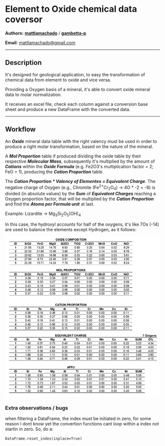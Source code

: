 # Element to Oxide chemical data coversor

**Authors:** [**mattlamachado**](https://github.com/mattlamachado) / [**gambetta-p**](https://github.com/gambetta-p)

**Email**: mattlamachado@gmail.com

---

## Description
 It's designed for geological application, to easy the transformation of chemical data from element to oxide and vice versa.

Providing a Oxygen basis of a mineral, it's able to convert oxide mineral data to molar normalization.

 It receives an excel file, check each column against a conversion base sheet and produce a new DataFrame with the converted data.

---

 ## Workflow
 An ***Oxide*** mineral data table with the right valency must be used in order to produce a right molar transformation, based on the nature of the mineral.

A ***Mol Proportion*** table if produced dividing the oxide table by their respective ***Molecular Mass***, subsequently it's multiplied by the amount of ***Cations*** within the ***Oxide Formula*** (e.g. Fe2O3's multiplication factor = 2; FeO = 1), producing the ***Cation Proportion*** table.

The ***Cation Proportion * Valency of Elementes = Equivalent Charge***. The negative charge of Oxygen (e.g., Chromite (Fe<sup>2+</sup>Cr<sub>2</sub>O<sub>4</sub>) &rarr; 4O * -2 = -8) is divided (in absolute values) by the ***Sum*** of ***Equivalent Charges*** reaching a Oxygen proportion factor, that will be multiplied by the ***Cation Proportion*** and find the ***Atoms per Formula unit*** at last.

Example: 
Lizardite &rarr; Mg<sub>3</sub>Si<sub>2</sub>O<sub>5</sub>(OH)<sub>4</sub>

In this case, the hydroxyl accounts for half of the oxygens, it's like 7Os (-14) are used to balance the elements except Hydrogen, as it follows:

![MolConversionWorkflow](./images/workflow.png)

### Extra observations / bugs

when filtering a DataFrame, the index must be initiated in zero, for some reason I dont know yet the convertion functions cant loop within a index not startin in zero. So, do a: 
```
DataFrame.reset_index(inplace=True)
```

